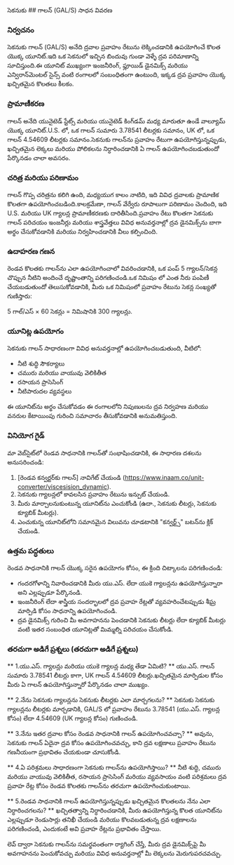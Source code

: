 సెకనుకు ## గాలన్ (GAL/S) సాధన వివరణ

### నిర్వచనం
సెకనుకు గాలన్ (GAL/S) అనేది ద్రవాల ప్రవాహం రేటును లెక్కించడానికి ఉపయోగించే కొలత యొక్క యూనిట్.ఇది ఒక సెకనులో ఇచ్చిన బిందువు గుండా వెళ్ళే ద్రవ పరిమాణాన్ని సూచిస్తుంది.ఈ యూనిట్ ముఖ్యంగా ఇంజనీరింగ్, ఫ్లూయిడ్ డైనమిక్స్ మరియు ఎన్విరాన్‌మెంటల్ సైన్స్ వంటి రంగాలలో సంబంధితంగా ఉంటుంది, ఇక్కడ ద్రవ ప్రవాహం యొక్క ఖచ్చితమైన కొలతలు కీలకం.

### ప్రామాణీకరణ
గాలన్ అనేది యునైటెడ్ స్టేట్స్ మరియు యునైటెడ్ కింగ్‌డమ్ మధ్య మారుతూ ఉండే వాల్యూమ్ యొక్క యూనిట్.U.S. లో, ఒక గాలన్ సుమారు 3.78541 లీటర్లకు సమానం, UK లో, ఒక గాలన్ 4.54609 లీటర్లకు సమానం.సెకనుకు గాలన్‌ను ప్రవాహం రేటుగా ఉపయోగిస్తున్నప్పుడు, ఖచ్చితమైన లెక్కలు మరియు పోలికలను నిర్ధారించడానికి ఏ గాలన్ ఉపయోగించబడుతుందో పేర్కొనడం చాలా అవసరం.

### చరిత్ర మరియు పరిణామం
గాలన్ గొప్ప చరిత్రను కలిగి ఉంది, మధ్యయుగ కాలం నాటిది, ఇది వివిధ ద్రవాలకు ప్రామాణిక కొలతగా ఉపయోగించబడింది.కాలక్రమేణా, గాలన్ వేర్వేరు రూపాలుగా పరిణామం చెందింది, ఇది U.S. మరియు UK గ్యాలన్ల ప్రామాణీకరణకు దారితీసింది.ప్రవాహం రేటు కొలతగా సెకనుకు గాలన్ పరిచయం ఇంజనీర్లు మరియు శాస్త్రవేత్తలు వివిధ అనువర్తనాల్లో ద్రవ డైనమిక్స్‌ను బాగా అర్థం చేసుకోవడానికి మరియు నిర్వహించడానికి వీలు కల్పించింది.

### ఉదాహరణ గణన
రెండవ కొలతకు గాలన్‌ను ఎలా ఉపయోగించాలో వివరించడానికి, ఒక పంప్ 5 గ్యాలన్/సెకన్ల చొప్పున నీటిని అందించే దృష్టాంతాన్ని పరిగణించండి.ఒక నిమిషం లో ఎంత నీరు పంపిణీ చేయబడుతుందో తెలుసుకోవడానికి, మీరు ఒక నిమిషంలో ప్రవాహం రేటును సెకన్ల సంఖ్యతో గుణిస్తారు:

5 గాల్/ఎస్ × 60 సెకన్లు = నిమిషానికి 300 గ్యాలన్లు.

### యూనిట్ల ఉపయోగం
సెకనుకు గాలన్ సాధారణంగా వివిధ అనువర్తనాల్లో ఉపయోగించబడుతుంది, వీటిలో:
- నీటి శుద్ధి సౌకర్యాలు
- చమురు మరియు వాయువు వెలికితీత
- రసాయన ప్రాసెసింగ్
- నీటిపారుదల వ్యవస్థలు

ఈ యూనిట్‌ను అర్థం చేసుకోవడం ఈ రంగాలలోని నిపుణులను ద్రవ నిర్వహణ మరియు వనరుల కేటాయింపు గురించి సమాచారం తీసుకోవడానికి అనుమతిస్తుంది.

### వినియోగ గైడ్
మా వెబ్‌సైట్‌లో రెండవ సాధనానికి గాలన్‌తో సంభాషించడానికి, ఈ సాధారణ దశలను అనుసరించండి:
1. [రెండవ కన్వర్టర్‌కు గాలన్] నావిగేట్ చేయండి (https://www.inaam.co/unit-converter/viscesision_dynamic).
2. సెకనుకు గ్యాలన్లలో కావలసిన ప్రవాహం రేటును ఇన్పుట్ చేయండి.
3. మీరు మార్చాలనుకుంటున్న యూనిట్‌ను ఎంచుకోండి (ఉదా., సెకనుకు లీటర్లు, సెకనుకు క్యూబిక్ మీటర్లు).
4. ఎంచుకున్న యూనిట్‌లోని సమానమైన విలువను చూడటానికి "కన్వర్ట్స్" బటన్‌ను క్లిక్ చేయండి.

### ఉత్తమ పద్ధతులు
రెండవ సాధనానికి గాలన్ యొక్క సరైన ఉపయోగం కోసం, ఈ క్రింది చిట్కాలను పరిగణించండి:
- గందరగోళాన్ని నివారించడానికి మీరు యు.ఎస్. లేదా యుకె గ్యాలన్లను ఉపయోగిస్తున్నారా అని ఎల్లప్పుడూ పేర్కొనండి.
- ఇంజనీరింగ్ లేదా శాస్త్రీయ సందర్భాలలో ద్రవ ప్రవాహ రేట్లతో వ్యవహరించేటప్పుడు శీఘ్ర మార్పిడి కోసం సాధనాన్ని ఉపయోగించండి.
- ద్రవ డైనమిక్స్ గురించి మీ అవగాహనను పెంచడానికి సెకనుకు లీటర్లు లేదా క్యూబిక్ మీటర్లు వంటి ఇతర సంబంధిత యూనిట్లతో మిమ్మల్ని పరిచయం చేసుకోండి.

### తరచుగా అడిగే ప్రశ్నలు (తరచుగా అడిగే ప్రశ్నలు)

** 1.యు.ఎస్. గ్యాలన్లు మరియు యుకె గ్యాలన్ల మధ్య తేడా ఏమిటి? **
యు.ఎస్. గాలన్ సుమారు 3.78541 లీటర్లు కాగా, UK గాలన్ 4.54609 లీటర్లు.ఖచ్చితమైన మార్పిడుల కోసం మీరు ఏ గాలన్ ఉపయోగిస్తున్నారో పేర్కొనడం చాలా ముఖ్యం.

** 2.నేను సెకనుకు గ్యాలన్లను సెకనుకు లీటర్లకు ఎలా మార్చగలను? **
సెకనుకు సెకనుకు గ్యాలన్లను లీటర్లకు మార్చడానికి, GAL/S లో ప్రవాహం రేటును 3.78541 (యు.ఎస్. గ్యాలన్ల కోసం) లేదా 4.54609 (UK గ్యాలన్ల కోసం) గుణించండి.

** 3.నేను ఇతర ద్రవాల కోసం రెండవ సాధనానికి గాలన్ ఉపయోగించవచ్చా? **
అవును, సెకనుకు గాలన్ ఏదైనా ద్రవ కోసం ఉపయోగించవచ్చు, కాని ద్రవ లక్షణాలు ప్రవాహం రేటును గణనీయంగా ప్రభావితం చేయకుండా చూసుకోండి.

** 4.ఏ పరిశ్రమలు సాధారణంగా సెకనుకు గాలన్‌ను ఉపయోగిస్తాయి? **
నీటి శుద్ధి, చమురు మరియు వాయువు వెలికితీత, రసాయన ప్రాసెసింగ్ మరియు వ్యవసాయం వంటి పరిశ్రమలు ద్రవ ప్రవాహ రేట్ల కోసం రెండవ కొలతకు గాలన్‌ను తరచుగా ఉపయోగించుకుంటాయి.

** 5.రెండవ సాధనానికి గాలన్ ఉపయోగిస్తున్నప్పుడు ఖచ్చితమైన కొలతలను నేను ఎలా నిర్ధారించగలను? **
ఖచ్చితత్వాన్ని నిర్ధారించడానికి, మీరు ఉపయోగిస్తున్న కొలత యూనిట్‌ను ఎల్లప్పుడూ రెండుసార్లు తనిఖీ చేయండి మరియు కొలవబడుతున్న ద్రవ లక్షణాలను పరిగణించండి, ఎందుకంటే అవి ప్రవాహ రేట్లను ప్రభావితం చేస్తాయి.

లెవ్ ద్వారా సెకనుకు గాలన్‌ను సమర్థవంతంగా ర్యాగింగ్ చేస్తే, మీరు ద్రవ డైనమిక్స్‌పై మీ అవగాహనను పెంచుకోవచ్చు మరియు వివిధ అనువర్తనాల్లో మీ లెక్కలను మెరుగుపరచవచ్చు.